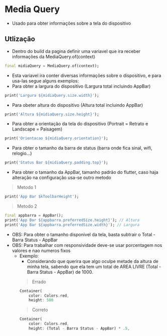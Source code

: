 # Media Query
-   Usado para obter informações sobre a tela do dispositivo
## Utlização
- Dentro do build da pagina definir uma variavel que ira receber informações da MediaQuery.of(context)
```dart
final midiaQuery = MediaQuery.of(context);
```
- Esta variavel ira conter diversas informações sobre o dispositivo, e para usa-las segue alguns exemplos:
- Para obter a largura do dispositivo (Largura total incluindo AppBar)
```dart
print('Largura ${midiaQuery.size.width}');
```
- Para obeter altura do dispositivo (Altura total incluindo AppBar)
```dart
print('Altura ${midiaQuery.size.height}');
```
- Para obter a orientação da tela do dispositivo (Portrait = Retrato e Landscape = Paisagem)
```dart
print('Orientacao ${midiaQuery.orientation}');
```
- Para obter o tamanho da barra de status (barra onde fica sinal, wifi, relogio...)
```dart
print('Status Bar ${midiaQuery.padding.top}');
```
- Para obter o tamanho da AppBar, tamanho padrão do flutter, caso haja alteração na configuração usa-se outro metodo
>Metodo 1
```dart
print('App Bar $kToolbarHeight');
```
>Metodo 2
```dart
final appbarra = AppBar();
print('App Bar ${appbarra.preferredSize.height}'); // Altura
print('App Bar ${appbarra.preferredSize.width}'); // Largura
```

- OBS: Para obter o tamanho disponivel da tela, basta subtrair o Total - Barra Status - AppBar
- OBS: Para trabalhar com responsividade deve-se usar porcentagem nos valores e nao numeros fixos
    -   Exemplo:
        - Considerando que querira que algo oculpe metade da altura de minha tela, sabendo que ela tem um total de AREA LIVRE (Total - Barra Status - AppBar) de 1000.
        > Errado
        ```dart
        Container(
            color: Colors.red,
            height: 500
        ```
        >Correto
        ```dart
        Container(
            color: Colors.red,
            height: (Total - Barra Status - AppBar) * .5,
        ```

